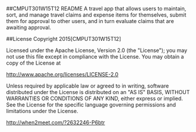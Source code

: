 ##CMPUT301W15T12 README 
A travel app that allows users to maintain, sort, and manage travel claims and expense items for themselves, submit them for approval to other users, and in turn evaluate claims that are awaiting approval.

##License
Copyright 2015[CMPUT301W15T12]

Licensed under the Apache License, Version 2.0 (the "License"); you may not use this file except in compliance with the License. You may obtain a copy of the License at

http://www.apache.org/licenses/LICENSE-2.0

Unless required by applicable law or agreed to in writing, software distributed under the License is distributed on an "AS IS" BASIS, WITHOUT WARRANTIES OR CONDITIONS OF ANY KIND, either express or implied. See the License for the specific language governing permissions and limitations under the License.

http://when2meet.com/?2632246-P6btr 

